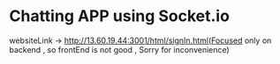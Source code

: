 # Chatting APP using Socket.io
websiteLink -> http://13.60.19.44:3001/html/signIn.html(Focused only on backend , so frontEnd is not good , Sorry for inconvenience)
